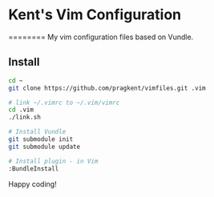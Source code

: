# Kent's Vim Configuration
========
My vim configuration files based on Vundle.

## Install

```bash
cd ~
git clone https://github.com/pragkent/vimfiles.git .vim

# link ~/.vimrc to ~/.vim/vimrc
cd .vim
./link.sh

# Install Vundle
git submodule init
git submodule update

# Install plugin - in Vim
:BundleInstall

```

Happy coding!
